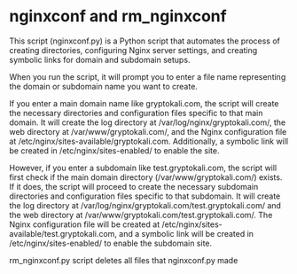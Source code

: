 # nginxconf and rm_nginxconf

This script (nginxconf.py) is a Python script that automates the process of creating directories, configuring Nginx server settings, and creating symbolic links for domain and subdomain setups.

When you run the script, it will prompt you to enter a file name representing the domain or subdomain name you want to create.

If you enter a main domain name like gryptokali.com, the script will create the necessary directories and configuration files specific to that main domain. It will create the log directory at /var/log/nginx/gryptokali.com/, the web directory at /var/www/gryptokali.com/, and the Nginx configuration file at /etc/nginx/sites-available/gryptokali.com. Additionally, a symbolic link will be created in /etc/nginx/sites-enabled/ to enable the site.

However, if you enter a subdomain like test.gryptokali.com, the script will first check if the main domain directory (/var/www/gryptokali.com/) exists. If it does, the script will proceed to create the necessary subdomain directories and configuration files specific to that subdomain. It will create the log directory at /var/log/nginx/gryptokali.com/test.gryptokali.com/ and the web directory at /var/www/gryptokali.com/test.gryptokali.com/. The Nginx configuration file will be created at /etc/nginx/sites-available/test.gryptokali.com, and a symbolic link will be created in /etc/nginx/sites-enabled/ to enable the subdomain site.


rm_nginxconf.py script deletes all files that nginxconf.py made
